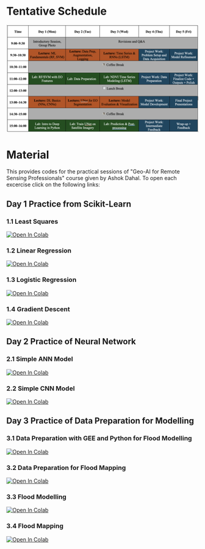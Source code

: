 # Tentative Schedule
<img src="Course Details/Content2025.png" alt="Course Content"/>

# Material
This provides codes for the practical sessions of "Geo-AI for Remote Sensing Professionals" course given by Ashok Dahal. To open each excercise click on the following links:

## Day 1 Practice from Scikit-Learn
### 1.1 Least Squares
 <a target="_blank" href="https://colab.research.google.com/github/ashokdahal/GISTDA-Course/blob/master/Material/Day%201/Practice/plot_nnls.ipynb">
  <img src="https://colab.research.google.com/assets/colab-badge.svg" alt="Open In Colab"/>
</a>

### 1.2 Linear Regression
 <a target="_blank" href="https://colab.research.google.com/github/ashokdahal/GISTDA-Course/blob/master/Material/Day%201/Practice/plot_ols.ipynb">
  <img src="https://colab.research.google.com/assets/colab-badge.svg" alt="Open In Colab"/>
</a>

### 1.3 Logistic Regression
 <a target="_blank" href="https://colab.research.google.com/github/ashokdahal/GISTDA-Course/blob/master/Material/Day%201/Practice/plot_logistic.ipynb">
  <img src="https://colab.research.google.com/assets/colab-badge.svg" alt="Open In Colab"/>
</a>

### 1.4 Gradient Descent
 <a target="_blank" href="https://colab.research.google.com/github/ashokdahal/GISTDA-Course/blob/master/Material/Day%201/Practice/plot_sgd_early_stopping.ipynb">
  <img src="https://colab.research.google.com/assets/colab-badge.svg" alt="Open In Colab"/>
</a>

## Day 2 Practice of Neural Network
### 2.1 Simple ANN Model
<a target="_blank" href="https://colab.research.google.com/github/ashokdahal/GISTDA-Course/blob/master/Material/Day%202/Excercise/ANN/ANN.ipynb">
  <img src="https://colab.research.google.com/assets/colab-badge.svg" alt="Open In Colab"/>
</a>


### 2.2 Simple CNN Model
<a target="_blank" href="https://colab.research.google.com/github/ashokdahal/GISTDA-Course/blob/master/Material/Day%202/Excercise/CNN/CNN.ipynb">
  <img src="https://colab.research.google.com/assets/colab-badge.svg" alt="Open In Colab"/>
</a>

## Day 3 Practice of Data Preparation for Modelling
### 3.1 Data Preparation with GEE and Python for Flood Modelling
<a target="_blank" href="https://colab.research.google.com/github/ashokdahal/GISTDA-Course/blob/master/Material/Day%203/Excercise/Data%20Preparation/DataPrepModelling.ipynb">
  <img src="https://colab.research.google.com/assets/colab-badge.svg" alt="Open In Colab"/>
</a>

### 3.2 Data Preparation for Flood Mapping
<a target="_blank" href="https://colab.research.google.com/github/ashokdahal/GISTDA-Course/blob/master/Material/Day%203/Excercise/Data%20Preparation/DataPreparationMapping.ipynb">
  <img src="https://colab.research.google.com/assets/colab-badge.svg" alt="Open In Colab"/>
</a>

### 3.3 Flood Modelling
<a target="_blank" href="https://colab.research.google.com/github/ashokdahal/GISTDA-Course/blob/master/Material/Day%203/Excercise/Model%20Building/Modelling.ipynb">
  <img src="https://colab.research.google.com/assets/colab-badge.svg" alt="Open In Colab"/>
</a>

### 3.4 Flood Mapping
<a target="_blank" href="https://colab.research.google.com/github/ashokdahal/GISTDA-Course/blob/master/Material/Day%203/Excercise/Model%20Building/Mapping.ipynb">
  <img src="https://colab.research.google.com/assets/colab-badge.svg" alt="Open In Colab"/>
</a>

